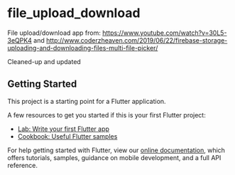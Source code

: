 # file_upload_download

File upload/download app from: https://www.youtube.com/watch?v=30L5-3eQPK4
and http://www.coderzheaven.com/2019/06/22/firebase-storage-uploading-and-downloading-files-multi-file-picker/

Cleaned-up and updated

## Getting Started

This project is a starting point for a Flutter application.

A few resources to get you started if this is your first Flutter project:

- [Lab: Write your first Flutter app](https://flutter.dev/docs/get-started/codelab)
- [Cookbook: Useful Flutter samples](https://flutter.dev/docs/cookbook)

For help getting started with Flutter, view our
[online documentation](https://flutter.dev/docs), which offers tutorials,
samples, guidance on mobile development, and a full API reference.
